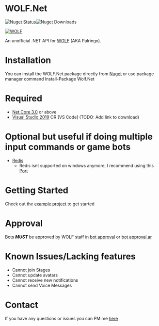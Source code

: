 # WOLF.Net
[![Nuget Status](https://img.shields.io/nuget/vpre/Wolf.Net)](https://www.nuget.org/packages/Wolf.Net/)![Nuget Downloads](https://img.shields.io/nuget/dt/WOLF.Net.svg)

[![WOLF](https://i.imgur.com/SwV8IYZ.png)](https://wolf.live/)

An unofficial .NET API for [WOLF](https://wolf.live.com/) (AKA Palringo).

# Installation 

You can install the WOLF.Net package directly from [Nuget](https://www.nuget.org/packages/Wolf.Net/) or use package manager command Install-Package Wolf.Net
 
# Required

- [Net Core 3.0](https://dotnet.microsoft.com/download/dotnet-core/3.0) or above
- [Visual Studio 2019](https://docs.microsoft.com/en-us/visualstudio/windows/?view=vs-2019) OR [VS Code] (TODO: Add link to download)

# Optional but useful if doing multiple input commands or game bots

- [Redis](https://redis.io/download)
  - Redis isnt supported on windows anymore, I recommend using this [Port](https://github.com/tporadowski/redis/releases/download/v5.0.10/Redis-x64-5.0.10.msi)

# Getting Started

Check out the [example project](https://github.com/dawalters1/Wolf.Net/tree/dev/WOLF.Net.Example) to get started

# Approval

Bots _**MUST**_ be approved by WOLF staff in [bot approval](http://wolflive.com/bot+approval?r=80280172) or [bot approval.ar](http://wolflive.com/bot+approval.ar?r=80280172)
 
# Known Issues/Lacking features

- Cannot join Stages
- Cannot update avatars 
- Cannot receive new notifications
- Cannot send Voice Messages

# Contact 

If you have any questions or issues you can PM me [here](http://wolf.live/u/80280172)
